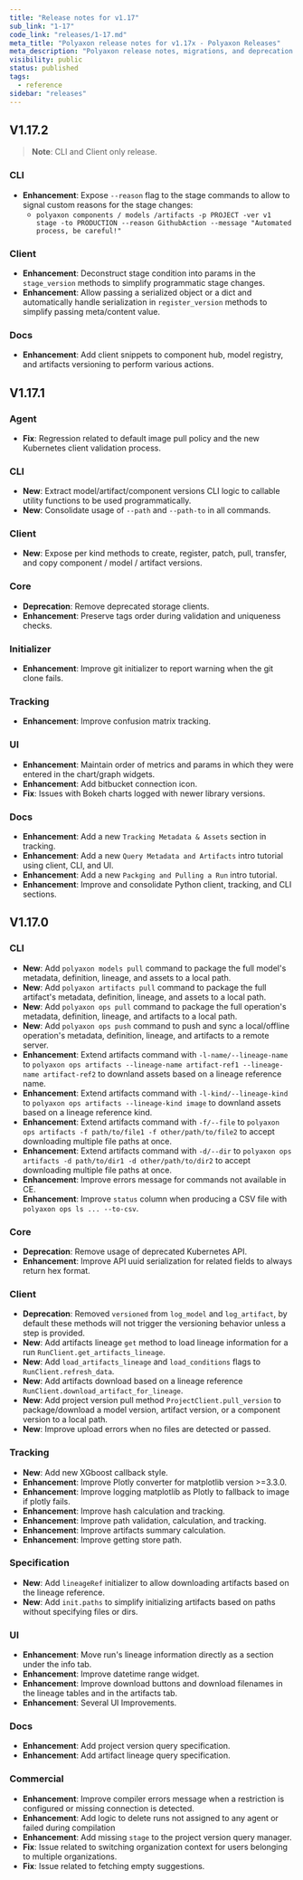 ```yaml
---
title: "Release notes for v1.17"
sub_link: "1-17"
code_link: "releases/1-17.md"
meta_title: "Polyaxon release notes for v1.17x - Polyaxon Releases"
meta_description: "Polyaxon release notes, migrations, and deprecation notes for v1.17.x."
visibility: public
status: published
tags:
  - reference
sidebar: "releases"
---
```


## V1.17.2

> **Note**: CLI and Client only release.

### CLI

 * **Enhancement**: Expose `--reason` flag to the stage commands to allow to signal custom reasons for the stage changes:
   * `polyaxon components / models /artifacts -p PROJECT -ver v1 stage -to PRODUCTION --reason GithubAction --message "Automated process, be careful!"`

### Client

 * **Enhancement**: Deconstruct stage condition into params in the `stage_version` methods to simplify programmatic stage changes.
 * **Enhancement**: Allow passing a serialized object or a dict and automatically handle serialization in `register_version` methods to simplify passing meta/content value.

### Docs

 * **Enhancement**: Add client snippets to component hub, model registry, and artifacts versioning to perform various actions.  

## V1.17.1

### Agent

 * **Fix**: Regression related to default image pull policy and the new Kubernetes client validation process.

### CLI

 * **New**: Extract model/artifact/component versions CLI logic to callable utility functions to be used programmatically.
 * **New**: Consolidate usage of `--path` and `--path-to` in all commands.

### Client

 * **New**: Expose per kind methods to create, register, patch, pull, transfer, and copy component / model / artifact versions. 

### Core
 
 * **Deprecation**: Remove deprecated storage clients.
 * **Enhancement**: Preserve tags order during validation and uniqueness checks.

### Initializer
 
 * **Enhancement**: Improve git initializer to report warning when the git clone fails.

### Tracking

 * **Enhancement**: Improve confusion matrix tracking.

### UI

 * **Enhancement**: Maintain order of metrics and params in which they were entered in the chart/graph widgets.
 * **Enhancement**: Add bitbucket connection icon.
 * **Fix**: Issues with Bokeh charts logged with newer library versions.

### Docs

 * **Enhancement**: Add a new `Tracking Metadata & Assets` section in tracking.
 * **Enhancement**: Add a new `Query Metadata and Artifacts` intro tutorial using client, CLI, and UI.
 * **Enhancement**: Add a new `Packging and Pulling a Run` intro tutorial.
 * **Enhancement**: Improve and consolidate Python client, tracking, and CLI sections.

## V1.17.0

### CLI

 * **New**: Add `polyaxon models pull` command to package the full model's metadata, definition, lineage, and assets to a local path.
 * **New**: Add `polyaxon artifacts pull` command to package the full artifact's metadata, definition, lineage, and assets to a local path.
 * **New**: Add `polyaxon ops pull` command to package the full operation's metadata, definition, lineage, and artifacts to a local path.
 * **New**: Add `polyaxon ops push` command to push and sync a local/offline operation's metadata, definition, lineage, and artifacts to a remote server.
 * **Enhancement**: Extend artifacts command with `-l-name/--lineage-name` to `polyaxon ops artifacts --lineage-name artifact-ref1 --lineage-name artifact-ref2` to downland assets based on a lineage reference name.
 * **Enhancement**: Extend artifacts command with `-l-kind/--lineage-kind` to `polyaxon ops artifacts --lineage-kind image` to downland assets based on a lineage reference kind.
 * **Enhancement**: Extend artifacts command with `-f/--file` to `polyaxon ops artifacts -f path/to/file1 -f other/path/to/file2` to accept downloading multiple file paths at once.
 * **Enhancement**: Extend artifacts command with `-d/--dir` to `polyaxon ops artifacts -d path/to/dir1 -d other/path/to/dir2` to accept downloading multiple file paths at once.
 * **Enhancement**: Improve errors message for commands not available in CE.
 * **Enhancement**: Improve `status` column when producing a CSV file  with `polyaxon ops ls ... --to-csv`. 

### Core
 
 * **Deprecation**: Remove usage of deprecated Kubernetes API. 
 * **Enhancement**: Improve API uuid serialization for related fields to always return hex format.

### Client

  * **Deprecation**: Removed `versioned` from `log_model` and `log_artifact`, by default these methods will not trigger the versioning behavior unless a step is provided.
  * **New**: Add artifacts lineage `get` method to load lineage information for a run `RunClient.get_artifacts_lineage`.
  * **New**: Add `load_artifacts_lineage` and `load_conditions` flags to `RunClient.refresh_data`. 
  * **New**: Add artifacts download based on a lineage reference `RunClient.download_artifact_for_lineage`.
  * **New**: Add project version pull method `ProjectClient.pull_version` to package/download a model version, artifact version, or a component version to a local path.
  * **New**: Improve upload errors when no files are detected or passed.

### Tracking

  * **New**: Add new XGboost callback style.
  * **Enhancement**: Improve Plotly converter for matplotlib version >=3.3.0.  
  * **Enhancement**: Improve logging matplotlib as Plotly to fallback to image if plotly fails.
  * **Enhancement**: Improve hash calculation and tracking.
  * **Enhancement**: Improve path validation, calculation, and tracking.
  * **Enhancement**: Improve artifacts summary calculation. 
  * **Enhancement**: Improve getting store path.

### Specification

  * **New**: Add `lineageRef` initializer to allow downloading artifacts based on the lineage reference.
  * **New**: Add `init.paths` to simplify initializing artifacts based on paths without specifying files or dirs.

### UI

  * **Enhancement**: Move run's lineage information directly as a section under the info tab.
  * **Enhancement**: Improve datetime range widget.
  * **Enhancement**: Improve download buttons and download filenames in the lineage tables and in the artifacts tab.
  * **Enhancement**: Several UI Improvements.

### Docs

  * **Enhancement**: Add project version query specification.
  * **Enhancement**: Add artifact lineage query specification.

### Commercial

  * **Enhancement**: Improve compiler errors message when a restriction is configured or missing connection is detected.
  * **Enhancement**: Add logic to delete runs not assigned to any agent or failed during compilation
  * **Enhancement**: Add missing `stage` to the project version query manager.
  * **Fix**: Issue related to switching organization context for users belonging to multiple organizations.
  * **Fix**: Issue related to fetching empty suggestions.
